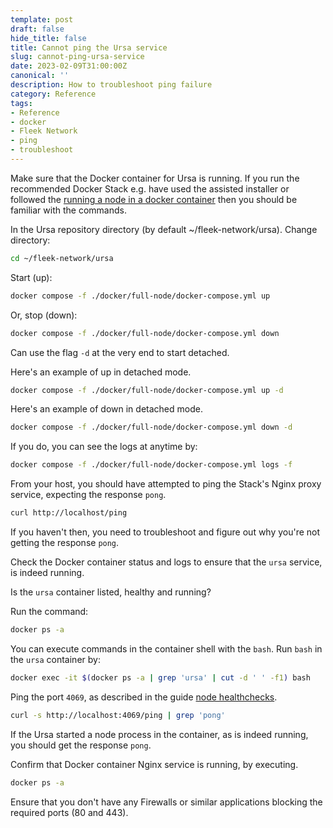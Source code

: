 ```yaml
---
template: post
draft: false
hide_title: false
title: Cannot ping the Ursa service
slug: cannot-ping-ursa-service
date: 2023-02-09T31:00:00Z
canonical: ''
description: How to troubleshoot ping failure
category: Reference
tags:
- Reference
- docker
- Fleek Network
- ping
- troubleshoot
---
```

<!-- 
    1  curl localhost/ping
    2  apt-get install curl
    3  apt-get update
    4  curl localhost/ping
    5  apt-get install curl
    6  curl localhost/ping
    7  curl http://localhost:4069/ping
    8  history -->

Make sure that the Docker container for Ursa is running. If you run the recommended Docker Stack e.g. have used the assisted installer or followed the [running a node in a docker container](../../guides/Network%20nodes/fleek-network-running-a-node-in-a-docker-container) then you should be familiar with the commands.

In the Ursa repository directory (by default ~/fleek-network/ursa). Change directory:

```sh
cd ~/fleek-network/ursa
```

Start (up):

```sh
docker compose -f ./docker/full-node/docker-compose.yml up
```

Or, stop (down):

```sh
docker compose -f ./docker/full-node/docker-compose.yml down
```

Can use the flag `-d` at the very end to start detached.

Here's an example of up in detached mode.

```sh
docker compose -f ./docker/full-node/docker-compose.yml up -d
```

Here's an example of down in detached mode.

```sh
docker compose -f ./docker/full-node/docker-compose.yml down -d
```

If you do, you can see the logs at anytime by:

```sh
docker compose -f ./docker/full-node/docker-compose.yml logs -f
```

From your host, you should have attempted to ping the Stack's Nginx proxy service, expecting the response `pong`. 

```sh
curl http://localhost/ping
```

If you haven't then, you need to troubleshoot and figure out why you're not getting the response `pong`.

Check the Docker container status and logs to ensure that the `ursa` service, is indeed running.


Is the `ursa` container listed, healthy and running?

Run the command:

```sh
docker ps -a
```

You can execute commands in the container shell with the `bash`. Run `bash` in the `ursa` container by:

```sh
docker exec -it $(docker ps -a | grep 'ursa' | cut -d ' ' -f1) bash
```

Ping the port `4069`, as described in the guide [node healthchecks](../../guides/Network%20nodes/fleek-network-node-healthchecks).

```sh
curl -s http://localhost:4069/ping | grep 'pong'
```

If the Ursa started a node process in the container, as is indeed running, you should get the response `pong`.


Confirm that Docker container Nginx service is running, by executing.

```sh
docker ps -a
```

Ensure that you don't have any Firewalls or similar applications blocking the required ports (80 and 443).